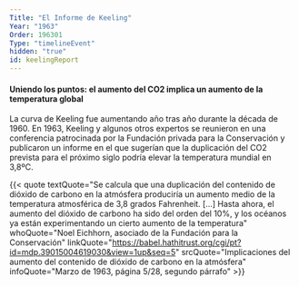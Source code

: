 ```yaml
---
Title: "El Informe de Keeling"
Year: "1963"
Order: 196301
Type: "timelineEvent"
hidden: "true"
id: keelingReport
---
```


#### Uniendo los puntos: el aumento del CO2 implica un aumento de la temperatura global

La curva de Keeling fue aumentando año tras año durante la década de 1960. En 1963, Keeling y algunos otros expertos se reunieron en una conferencia patrocinada por la Fundación privada para la Conservación y publicaron un informe en el que sugerían que la duplicación del CO2 prevista para el próximo siglo podría elevar la temperatura mundial en 3,8ºC.

{{< quote textQuote="Se calcula que una duplicación del contenido de dióxido de carbono en la atmósfera produciría un aumento medio de la temperatura atmosférica de 3,8 grados Fahrenheit. [...] Hasta ahora, el aumento del dióxido de carbono ha sido del orden del 10%, y los océanos ya están experimentando un cierto aumento de la temperatura" whoQuote="Noel Eichhorn, asociado de la Fundación para la Conservación" linkQuote="https://babel.hathitrust.org/cgi/pt?id=mdp.39015004619030&view=1up&seq=5" srcQuote="Implicaciones del aumento del contenido de dióxido de carbono en la atmósfera" infoQuote="Marzo de 1963, página 5/28, segundo párrafo" >}}